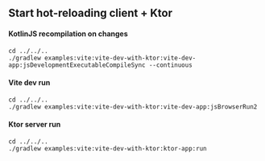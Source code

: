 ## Start hot-reloading client + Ktor

#### KotlinJS recompilation on changes

```shell
cd ../../..
./gradlew examples:vite:vite-dev-with-ktor:vite-dev-app:jsDevelopmentExecutableCompileSync --continuous
```

#### Vite dev run

```shell
cd ../../..
./gradlew examples:vite:vite-dev-with-ktor:vite-dev-app:jsBrowserRun2
```

#### Ktor server run

```shell
cd ../../..
./gradlew examples:vite:vite-dev-with-ktor:ktor-app:run
```
